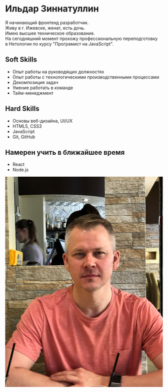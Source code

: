 # Ильдар Зиннатуллин

Я начинающий фронтенд разработчик.<br>
Живу в г. Ижевске, женат, есть дочь.<br>
Имею высшее техническое образование.<br>
На сегодняшний момент прохожу профессиональную переподготовку<br>
в Нетологии по курсу "Програмист на JavaScript".

## Soft Skills
* Опыт работы на руководящих должностях
* Опыт работы с технологическими производственными процессами
* Декомпозиция задач
* Умение работать в команде
* Тайм-менеджмент

## Hard Skills
* Основы веб-дизайна, UI/UX
* HTML5, CSS3
* JavaScript
* Git, GitHub

## Намерен учить в ближайшее время
* React
* Node.js

![Snapshot](img/Foto.JPG)
